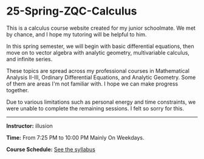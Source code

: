 # 25-Spring-ZQC-Calculus

This is a calculus course website created for my junior schoolmate. We met by chance, and I hope my tutoring will be helpful to him. 

In this spring semester, we will begin with basic differential equations, then move on to vector algebra with analytic geometry, multivariable calculus, and infinite series. 

These topics are spread across my professional courses in Mathematical Analysis II-III, Ordinary Differential Equations, and Analytic Geometry. Some of them are areas I'm not familiar with. I hope we can make progress together.

Due to various limitations such as personal energy and time constraints, we were unable to complete the remaining sessions. I felt so sorry for this.

---

**Instructor:** illusion

**Time:** From 7:25 PM to 10:00 PM Mainly On Weekdays.

**Course Schedule:** [See the syllabus](https://illusion-hope.github.io/25-Spring-ZQC-Calculus/) 

